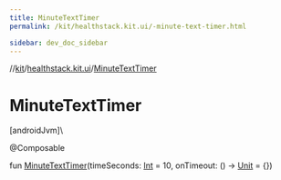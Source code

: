 ```yaml
---
title: MinuteTextTimer
permalink: /kit/healthstack.kit.ui/-minute-text-timer.html

sidebar: dev_doc_sidebar
---
```

//[kit](../../kit.html)/[healthstack.kit.ui](index.html)/[MinuteTextTimer](-minute-text-timer.html)



# MinuteTextTimer



[androidJvm]\




@Composable



fun [MinuteTextTimer](-minute-text-timer.html)(timeSeconds: [Int](https://kotlinlang.org/api/latest/jvm/stdlib/kotlin/-int/index.html) = 10, onTimeout: () -&gt; [Unit](https://kotlinlang.org/api/latest/jvm/stdlib/kotlin/-unit/index.html) = {})




